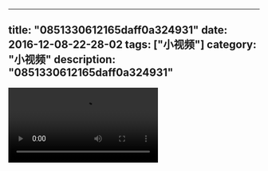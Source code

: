 
---
title: "0851330612165daff0a324931"
date: 2016-12-08-22-28-02
tags: ["小视频"]
category: "小视频"
description: "0851330612165daff0a324931"
---
<video src="http://ohtsqip0g.bkt.clouddn.com/0851330612165daff0a324931.mp4" controls="controls"></video>
